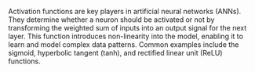 
Activation functions are key players in artificial neural networks (ANNs). They determine
whether a neuron should be activated or not by transforming the weighted sum of
inputs into an output signal for the next layer. This function introduces non-linearity
into the model, enabling it to learn and 
model complex data patterns. Common examples include the sigmoid, hyperbolic 
tangent (tanh), and rectified linear unit (ReLU) functions.
